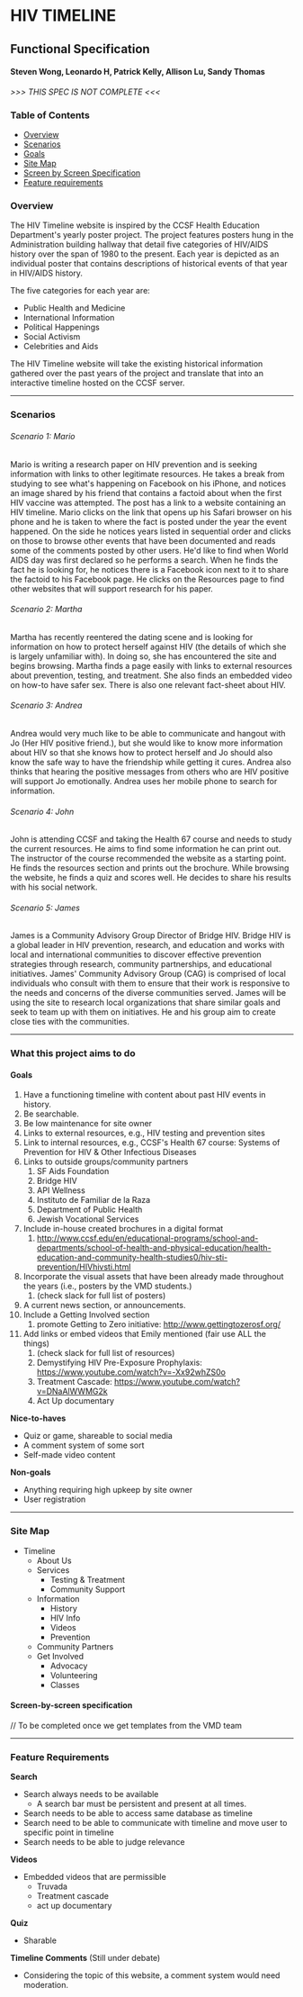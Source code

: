 # HIV TIMELINE
## Functional Specification
#### Steven Wong, Leonardo H, Patrick Kelly, Allison Lu, Sandy Thomas


*>>> THIS SPEC IS NOT COMPLETE <<<*


### Table of Contents
* [Overview](#overview)
* [Scenarios](#Scenarios)
* [Goals](#goals)
* [Site Map](#site-map)
* [Screen by Screen Specification](#screen-by-screen-specification)
* [Feature requirements](#feature-requirements)


### Overview

The HIV Timeline website is inspired by the CCSF Health Education Department's yearly poster project. The project features posters hung in the Administration building hallway that detail five categories of HIV/AIDS history over the span of 1980 to the present. Each year is depicted as an individual poster that contains descriptions of historical events of that year in HIV/AIDS history.

The five categories for each year are:

* Public Health and Medicine
* International Information
* Political Happenings
* Social Activism
* Celebrities and Aids

The HIV Timeline website will take the existing historical information gathered over the past years of the project and translate that into an interactive timeline hosted on the CCSF server.

---

### Scenarios

###### Scenario 1: Mario

Mario is writing a research paper on HIV prevention and is seeking information with links to other legitimate resources. He takes a break from studying to see what's happening on Facebook on his iPhone, and notices an image shared by his friend that contains a factoid about when the first HIV vaccine was attempted. The post has a link to a website containing an HIV timeline. Mario clicks on the link that opens up his Safari browser on his phone and he is taken to where the fact is posted under the year the event happened. On the side he notices years listed in sequential order and clicks on those to browse other events that have been documented and reads some of the comments posted by other users. He'd like to find when World AIDS day was first declared so he performs a search. When he finds the fact he is looking for, he notices there is a Facebook icon next to it to share the factoid to his Facebook page. He clicks on the Resources page to find other websites that will support research for his paper.  

###### Scenario 2: Martha

Martha has recently reentered the dating scene and is looking for information on how to protect herself against HIV (the details of which she is largely unfamiliar with). In doing so, she has encountered the site and begins browsing. Martha finds a page easily with links to external resources about prevention, testing, and treatment. She also finds an embedded video on how-to have safer sex. There is also one relevant fact-sheet about HIV.

###### Scenario 3: Andrea

Andrea would very much like to be able to communicate and hangout with Jo (Her HIV positive friend.), but she would like to know more information about HIV so that she knows how to protect herself and Jo should also know the safe way to have the friendship while getting it cures. Andrea also thinks that hearing the positive messages from others who are HIV positive will support Jo emotionally. Andrea uses her mobile phone to search for information.

###### Scenario 4: John

John is attending CCSF and taking the Health 67 course and needs to study the current resources. He aims to find some information he can print out. The instructor of the course recommended the website as a starting point. He finds the resources section and prints out the brochure. While browsing the website, he finds a quiz and scores well. He decides to share his results with his social network.

###### Scenario 5: James

James is a Community Advisory Group Director of Bridge HIV. Bridge HIV is a global leader in HIV prevention, research, and education and works with local and international communities to discover effective prevention strategies through research, community partnerships, and educational initiatives. James' Community Advisory Group (CAG) is comprised of local individuals who consult with them to ensure that their work is responsive to the needs and concerns of the diverse communities served. James will be using the site to research local organizations that share similar goals and seek to team up with them on initiatives. He and his group aim to create close ties with the communities.

---

### What this project aims to do

#### Goals
1. Have a functioning timeline with content about past HIV events in history.
2. Be searchable.
3. Be low maintenance for site owner
4. Links to external resources, e.g., HIV testing and prevention sites
5. Link to internal resources, e.g., CCSF's Health 67 course: Systems of Prevention for HIV & Other Infectious Diseases
6. Links to outside groups/community partners
   1. SF Aids Foundation
   2. Bridge HIV
   3. API Wellness
   4. Instituto de Familiar de la Raza
   5. Department of Public Health
   6. Jewish Vocational Services
1. Include in-house created brochures in a digital format
   1. http://www.ccsf.edu/en/educational-programs/school-and-departments/school-of-health-and-physical-education/health-education-and-community-health-studies0/hiv-sti-prevention/HIVhivsti.html
1. Incorporate the visual assets that have been already made throughout the years (i.e., posters by the VMD students.)
   1. (check slack for full list of posters)
1. A current news section, or announcements.
2. Include a Getting Involved section
   1. promote Getting to Zero initiative: http://www.gettingtozerosf.org/
1. Add links or embed videos that Emily mentioned (fair use ALL the things)
   1. (check slack for full list of resources)
   2. Demystifying HIV Pre-Exposure Prophylaxis: https://www.youtube.com/watch?v=-Xx92whZS0o  
   3. Treatment Cascade: https://www.youtube.com/watch?v=DNaAlWWMG2k
   4. Act Up documentary

**Nice-to-haves**

* Quiz or game, shareable to social media
* A comment system of some sort
* Self-made video content

**Non-goals**

* Anything requiring high upkeep by site owner
* User registration

---

### Site Map
* Timeline
   * About Us
   * Services
      * Testing & Treatment
      * Community Support
   * Information
      * History
      * HIV Info
      * Videos
      * Prevention
   * Community Partners
   * Get Involved
      * Advocacy
      * Volunteering
      * Classes

#### Screen-by-screen specification
//  To be completed once we get templates from the VMD team

---

### Feature Requirements

**Search**
* Search always needs to be available
   * A search bar must be persistent and present at all times.
* Search needs to be able to access same database as timeline
* Search need to be able to communicate with timeline and move user to specific point in timeline
* Search needs to be able to judge relevance


**Videos**
* Embedded videos that are permissible
   * Truvada
   * Treatment cascade
   * act up documentary


**Quiz**
* Sharable


**Timeline Comments** (Still under debate)
* Considering the topic of this website, a comment system would need moderation.
